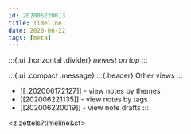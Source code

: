 ```yaml
---
id: 202006220013
title: Timeline
date: 2020-06-22
tags: [meta]
---
```

:::{.ui .horizontal .divider}
*newest on top*
:::

:::{.ui .compact .message}
:::{.header}
Other views
:::
- [[_202006172127]] - view notes by themes
- [[202006221135]] - view notes by tags 
- [[202006220019]] - view note drafts
::: 

<z:zettels?timeline&cf>